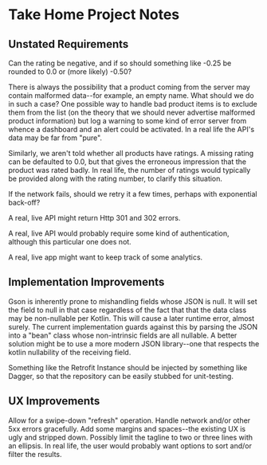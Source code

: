 # Take Home Project Notes

## Unstated Requirements
Can the rating be negative, and if so should something like -0.25 be rounded to 0.0 or (more likely) -0.50?

There is always the possibility that a product coming from the server may contain malformed data--for example, an empty name.
What should we do in such a case?  One possible way to handle bad product items is to exclude them from the list (on the theory that we should never  advertise malformed product information) but log a warning to some kind of error server from whence  a dashboard and an alert could be activated.  In a real life the API's data may be far from "pure".

Similarly, we aren't told whether all products have ratings.
A missing rating can be defaulted to 0.0,  but that gives the erroneous impression that the product was rated badly.  In real life, the number of  ratings would typically be provided along with the rating number, to clarify this situation.

If the network fails, should we retry it a few times, perhaps with exponential back-off?

A real, live API might return Http 301 and 302 errors.

A real, live API would probably require some kind of authentication, although this particular one does not.

A real, live app might want to keep track of some analytics.

## Implementation Improvements
Gson is inherently prone to mishandling fields whose JSON is null.  It will set the field to null in that  case regardless of the fact that that the data class may be non-nullable per Kotlin.  This will cause a later  runtime error, almost surely.  The current implementation guards against this by parsing the  JSON into a "bean" class whose non-intrinsic fields are all nullable.  A better solution might be to  use a more modern JSON library--one that respects the kotlin nullability of the receiving field.

Something like the Retrofit Instance should be injected by something like Dagger, so that the repository can be easily stubbed for unit-testing.

## UX Improvements
Allow for a swipe-down "refresh" operation.
Handle network and/or other 5xx errors gracefully.
Add some margins and spaces--the existing UX is ugly and stripped down.
Possibly limit the tagline to two or three lines with an ellipsis.
In real life, the user would probably want options to sort and/or filter the results.
